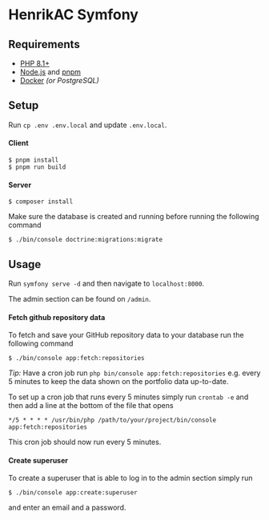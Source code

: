 # HenrikAC Symfony

## Requirements
- [PHP 8.1+](https://www.php.net/)
- [Node.js](https://nodejs.org/en/) and [pnpm](https://pnpm.io)
- [Docker](https://www.docker.com/) *(or PostgreSQL)*

## Setup
Run `cp .env .env.local` and update `.env.local`.

#### Client
```
$ pnpm install
$ pnpm run build
```

#### Server
```
$ composer install
```

Make sure the database is created and running before running the following command

```
$ ./bin/console doctrine:migrations:migrate
```

## Usage
Run `symfony serve -d` and then navigate to `localhost:8000`.  

The admin section can be found on `/admin`.

#### Fetch github repository data
To fetch and save your GitHub repository data to your database run the following command

```
$ ./bin/console app:fetch:repositories
```

*Tip:* Have a cron job run `php bin/console app:fetch:repositories` e.g. every 5 minutes to keep the data shown on the portfolio data up-to-date.  

To set up a cron job that runs every 5 minutes simply run `crontab -e` and then add a line at the bottom of the file that opens

```
*/5 * * * * /usr/bin/php /path/to/your/project/bin/console app:fetch:repositories
```

This cron job should now run every 5 minutes.

#### Create superuser
To create a superuser that is able to log in to the admin section simply run

```
$ ./bin/console app:create:superuser
```

and enter an email and a password.
